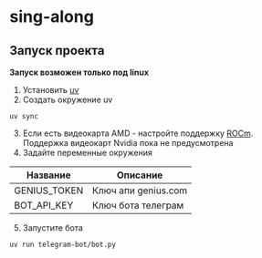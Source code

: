 # sing-along

## Запуск проекта

**Запуск возможен только под linux**

1. Установить [uv](https://github.com/astral-sh/uv)
2. Создать окружение uv

```shell
uv sync
```

3. Если есть видеокарта AMD - настройте поддержку [ROCm](https://rocm.docs.amd.com/en/latest/). Поддержка видеокарт Nvidia пока не предусмотрена
4. Задайте переменные окружения

| Название     | Описание            |
|--------------|---------------------|
| GENIUS_TOKEN | Ключ апи genius.com |
| BOT_API_KEY  | Ключ бота телеграм  |

5. Запустите бота
```shell
uv run telegram-bot/bot.py
```
